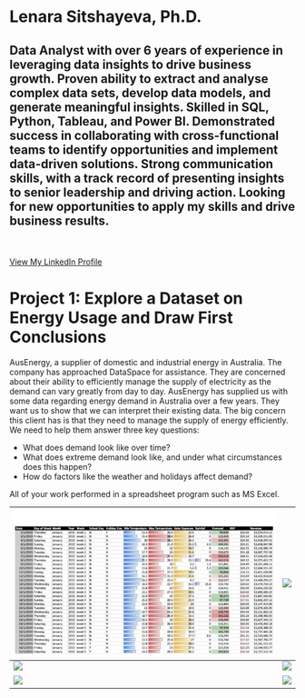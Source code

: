 # Lenara Sitshayeva, Ph.D. 
## Data Analyst with over 6 years of experience in leveraging data insights to drive business growth. Proven ability to extract and analyse complex data sets, develop data models, and generate meaningful insights. Skilled in SQL, Python, Tableau, and Power BI. Demonstrated success in collaborating with cross-functional teams to identify opportunities and implement data-driven solutions. Strong communication skills, with a track record of presenting insights to senior leadership and driving action. Looking for new opportunities to apply my skills and drive business results. 
  <br><br>
  <a href="https://www.linkedin.com/in/lenara-sitshayeva/">View My LinkedIn Profile</a> 
  
  # Project 1: Explore a Dataset on Energy Usage and Draw First Conclusions
  
  AusEnergy, a supplier of domestic and industrial energy in Australia. The company has approached DataSpace for assistance. They are concerned about their ability to efficiently manage the supply of electricity as the demand can vary greatly from day to day.
  AusEnergy has supplied us with some data regarding energy demand in Australia over a few years. They want us to show that we can interpret their existing data.
  The big concern this client has is that they need to manage the supply of energy efficiently.
We need to help them answer three key questions:
* What does demand look like over time?
* What does extreme demand look like, and under what circumstances does this happen?
* How do factors like the weather and holidays affect demand?

All of your work performed in a spreadsheet program such as MS Excel.

| ![](https://github.com/sitshayeva/lenara.github.io/blob/main/images/project_1/1.1.jpg) | ![](https://github.com/sitshayeva/lenara.github.io/blob/main/images/project_1/1.2.jpg) |
|----------------------------------------------------------------------------------------|----------------------------------------------------------------------------------------|
| ![](https://github.com/sitshayeva/lenara.github.io/blob/main/images/project_1/1.3.jpg) | ![](https://github.com/sitshayeva/lenara.github.io/blob/main/images/project_1/1.4.jpg) |
| ![](https://github.com/sitshayeva/lenara.github.io/blob/main/images/project_1/1.5.jpg) | ![](https://github.com/sitshayeva/lenara.github.io/blob/main/images/project_1/1.6.jpg) |
